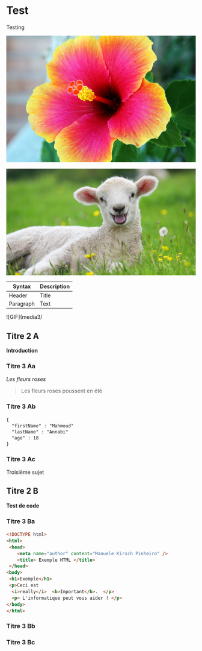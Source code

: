# Test
Testing

![fleur](media/Fleur_rose.jpg)


![mouton](media2/Mouton.jpeg)


|Syntax     |Description|
|-----------|-----------|
|Header     |Title      |
|Paragraph  |Text       |


![GIF](media3/
## Titre 2 A

**Introduction**

### Titre 3 Aa

*Les fleurs roses*

> Les fleurs roses poussent en été

### Titre 3 Ab

```
{
  "firstName" : "Mahmoud"
  "lastName" : "Annabi"
  "age" : 18
}
```

### Titre 3 Ac

Troisième sujet

## Titre 2 B

**Test de code**

### Titre 3 Ba
```html
<!DOCTYPE html>
<html>
 <head>
 	<meta name="author" content="Manuele Kirsch Pinheiro" />
    <title> Exemple HTML </title>
 </head>
<body>
 <h1>Exemple</h1>
 <p>Ceci est 
  <i>really</i>  <b>Important</b>.  </p>
  <p> L'informatique peut vous aider ! </p>
</body>
</html>
```


### Titre 3 Bb



### Titre 3 Bc
